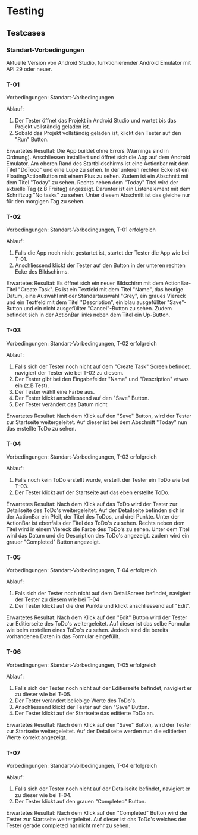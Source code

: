 # Testing

## Testcases

### Standart-Vorbedingungen

Aktuelle Version von Android Studio, funktionierender Android Emulator mit API 29 oder neuer.

### T-01

Vorbedingungen: Standart-Vorbedingungen

Ablauf:

1. Der Tester öffnet das Projekt in Android Studio und wartet bis das Projekt vollständig geladen ist.
2. Sobald das Projekt vollständig geladen ist, klickt den Tester auf den "Run" Button.

Erwartetes Resultat: Die App buildet ohne Errors (Warnings sind in Ordnung). Anschliessen installiert und öffnet sich die App auf dem Android Emulator. Am oberen Rand des Startbildschirms ist eine Actionbar mit dem Titel "DoTooo" und eine Lupe zu sehen. In der unteren rechten Ecke ist ein FloatingActionButton mit einem Plus zu sehen. Zudem ist ein Abschnitt mit dem Titel "Today" zu sehen. Rechts neben dem "Today" Titel wird der aktuelle Tag (z.B Freitag) angezeigt. Darunter ist ein Listenelement mit dem Schriftzug "No tasks" zu sehen. Unter diesem Abschnitt ist das gleiche nur für den morgigen Tag zu sehen.

### T-02

Vorbedingungen: Standart-Vorbedingungen, T-01 erfolgreich

Ablauf:

1. Falls die App noch nicht gestartet ist, startet der Tester die App wie bei T-01.
2. Anschliessend klickt der Tester auf den Button in der unteren rechten Ecke des Bildschirms.

Erwartetes Resultat: Es öffnet sich ein neuer Bildschirm mit dem ActionBar-Titel "Create Task". Es ist ein Textfeld mit dem Titel "Name", das heutige Datum, eine Auswahl mit der Standartauswahl "Grey", ein graues Viereck und ein Textfeld mit dem Titel "Description", ein blau ausgefüllter "Save"-Button und ein nicht ausgefüllter "Cancel"-Button zu sehen. Zudem befindet sich in der ActionBar links neben dem Titel ein Up-Button.

### T-03

Vorbedingungen: Standart-Vorbedingungen, T-02 erfolgreich

Ablauf:

1. Falls sich der Tester noch nicht auf dem "Create Task" Screen befindet, navigiert der Tester wie bei T-02 zu diesem.
2. Der Tester gibt bei den Eingabefelder "Name" und "Description" etwas ein (z.B Test).
3. Der Tester wählt eine Farbe aus.
4. Der Tester klickt anschliessend auf den "Save" Button.
5. Der Tester verändert das Datum nicht

Erwartetes Resultat: Nach dem Klick auf den "Save" Button, wird der Tester zur Startseite weitergeleitet. Auf dieser ist bei dem Abschnitt "Today" nun das erstellte ToDo zu sehen.

### T-04

Vorbedingungen: Standart-Vorbedingungen, T-03 erfolgreich

Ablauf:

1. Falls noch kein ToDo erstellt wurde, erstellt der Tester ein ToDo wie bei T-03.
2. Der Tester klickt auf der Startseite auf das eben erstellte ToDo.

Erwartetes Resultat: Nach dem Klick auf das ToDo wird der Tester zur Detailseite des ToDo's weitergeleitet. Auf der Detailseite befinden sich in der ActionBar ein Pfeil, der Titel des ToDos, und drei Punkte. Unter der ActionBar ist ebenfalls der Titel des ToDo's zu sehen. Rechts neben dem Titel wird in einem Viereck die Farbe des ToDo's zu sehen. Unter dem Titel wird das Datum und die Description des ToDo's angezeigt. zudem wird ein grauer "Completed" Button angezeigt.

### T-05

Vorbedingungen: Standart-Vorbedingungen, T-04 erfolgreich

Ablauf:

1. Fals sich der Tester noch nicht auf dem DetailScreen befindet, navigiert der Tester zu diesem wie bei T-04
2. Der Tester klickt auf die drei Punkte und klickt anschliessend auf "Edit".

Erwartetes Resultat: Nach dem Klick auf den "Edit" Button wird der Tester zur Editierseite des ToDo's weitergeleitet. Auf dieser ist das selbe Formular wie beim erstellen eines ToDo's zu sehen. Jedoch sind die bereits vorhandenen Daten in das Formular eingefüllt.

### T-06

Vorbedingungen: Standart-Vorbedingungen, T-05 erfolgreich

Ablauf:

1. Falls sich der Tester noch nicht auf der Editierseite befindet, navigiert er zu dieser wie bei T-05.
2. Der Tester verändert beliebige Werte des ToDo's.
3. Anschliessend klickt der Tester auf den "Save" Button.
4. Der Tester klickt auf der Startseite das editierte ToDo an.

Erwartetes Resultat: Nach dem Klick auf den "Save" Button, wird der Tester zur Startseite weitergeleitet. Auf der Detailseite werden nun die editierten Werte korrekt angezeigt.

### T-07

Vorbedingungen: Standart-Vorbedingungen, T-04 erfolgreich

Ablauf:

1. Falls sich der Tester noch nicht auf der Detailseite befindet, navigiert er zu dieser wie bei T-04.
2. Der Tester klickt auf den grauen "Completed" Button.

Erwartetes Resultat: Nach dem Klick auf den "Completed" Button wird der Tester zur Startseite weitergeleitet. Auf dieser ist das ToDo's welches der Tester gerade completed hat nicht mehr zu sehen.
